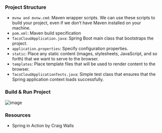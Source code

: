 ### **Project Structure**
  - `mvnw and mvnw.cmd`: Maven wrapper scripts. We can use these scripts to build your project, even if we don’t have Maven installed on your machine.
  - `pom.xml`: Maven build specification
  - `TacoCloudApplication.java`: Spring Boot main class that bootstraps the project.
  - `application.properties`: Specify configuration properties.
  - `static`: Place any static content (images, stylesheets, JavaScript, and so forth) that we want to serve to the browser.
  - `templates`: Place template files that will be used to render content to the browser.
  - `TacoCloudApplicationTests.java`: Simple test class that ensures that the Spring application context loads successfully. 


### **Build & Run Project**
![image](https://github.com/chewzzz1014/learning-spring/assets/92832451/abd91763-32d5-4c1e-bb41-982d13789623)



### **Resources**
  - Spring in Action by Craig Walls
